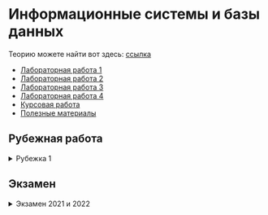 # Информационные системы и базы данных
Теорию можете найти вот здесь: [ссылка](https://rune-dollar-ae8.notion.site/4f3ee55e536b4fffbb96766fb2a7d81e)

+ [Лабораторная работа 1](./LAB_1)
+ [Лабораторная работа 2](./LAB_2)
+ [Лабораторная работа 3](./LAB_3)
+ [Лабораторная работа 4](./LAB_4)
+ [Курсовая работа](./Coursework)
+ [Полезные материалы](./docs)

## Рубежная работа
<details>
  <summary>Рубежка 1</summary>
  <img align="middle" alt="рубеж-1" src="./docs/img/Задание%20-%20рубеж%201.jpg" /> 
</details>

## Экзамен
<details>
  <summary>Экзамен 2021 и 2022</summary>
  <img align="middle" alt="экзамен" src="./docs/img/Экзамен.jpg" /> 
</details>

